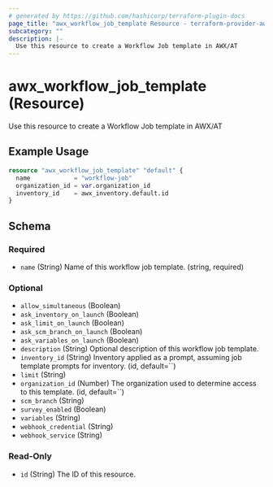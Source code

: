 ```yaml
---
# generated by https://github.com/hashicorp/terraform-plugin-docs
page_title: "awx_workflow_job_template Resource - terraform-provider-awx"
subcategory: ""
description: |-
  Use this resource to create a Workflow Job template in AWX/AT
---
```


# awx_workflow_job_template (Resource)

Use this resource to create a Workflow Job template in AWX/AT

## Example Usage

```terraform
resource "awx_workflow_job_template" "default" {
  name            = "workflow-job"
  organization_id = var.organization_id
  inventory_id    = awx_inventory.default.id
}
```

<!-- schema generated by tfplugindocs -->
## Schema

### Required

- `name` (String) Name of this workflow job template. (string, required)

### Optional

- `allow_simultaneous` (Boolean)
- `ask_inventory_on_launch` (Boolean)
- `ask_limit_on_launch` (Boolean)
- `ask_scm_branch_on_launch` (Boolean)
- `ask_variables_on_launch` (Boolean)
- `description` (String) Optional description of this workflow job template.
- `inventory_id` (String) Inventory applied as a prompt, assuming job template prompts for inventory. (id, default=``)
- `limit` (String)
- `organization_id` (Number) The organization used to determine access to this template. (id, default=``)
- `scm_branch` (String)
- `survey_enabled` (Boolean)
- `variables` (String)
- `webhook_credential` (String)
- `webhook_service` (String)

### Read-Only

- `id` (String) The ID of this resource.
